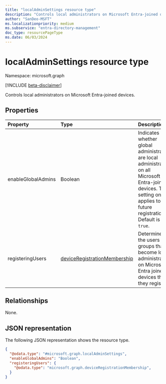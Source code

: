 ```yaml
---
title: "localAdminSettings resource type"
description: "Controls local administrators on Microsoft Entra-joined devices."
author: "SanDeo-MSFT"
ms.localizationpriority: medium
ms.subservice: "entra-directory-management"
doc_type: resourcePageType
ms.date: 06/03/2024
---
```

# localAdminSettings resource type

Namespace: microsoft.graph

[!INCLUDE [beta-disclaimer](../../includes/beta-disclaimer.md)]

Controls local administrators on Microsoft Entra-joined devices.

## Properties

|Property|Type|Description|
|:---|:---|:---|
|enableGlobalAdmins|Boolean|Indicates whether global administrators are local administrators on all Microsoft Entra-joined devices. This setting only applies to future registrations. Default is `true`.|
|registeringUsers|[deviceRegistrationMembership](../resources/deviceregistrationmembership.md)|Determines the users and groups that become local administrators on Microsoft Entra joined devices that they register.|

## Relationships

None.

## JSON representation

The following JSON representation shows the resource type.
<!-- {
  "blockType": "resource",
  "@odata.type": "microsoft.graph.localAdminSettings"
}
-->
``` json
{
  "@odata.type": "#microsoft.graph.localAdminSettings",
  "enableGlobalAdmins": "Boolean",
  "registeringUsers": {
    "@odata.type": "microsoft.graph.deviceRegistrationMembership",
  }
}
```
